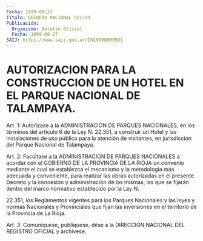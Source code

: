 ```yaml
---
Fecha: 1999-08-23
Título: DECRETO NACIONAL 921/99
Publicación:
  Organismo: Boletín Oficial
  Fecha: 1999-08-27
SAIJ: https://www.saij.gob.ar/DN19990000921
---
```

# AUTORIZACION PARA LA CONSTRUCCION DE UN HOTEL EN EL PARQUE NACIONAL DE TALAMPAYA.

<a id="1"></a>
Art. 1: Autorízase a la ADMINISTRACION DE PARQUES NACIONALES, en los términos del  artículo 6 de la Ley N. 22.351, a construir un Hotel y las instalaciones  de  uso  público  para  la  atención  de visitantes,  en  jurisdicción  del  Parque  Nacional  de  Talampaya.

<a id="2"></a>
Art.  2: Facúltase  a la ADMINISTRACION DE PARQUES NACIONALES  a acordar con el GOBIERNO  DE  LA  PROVINCIA  DE LA RIOJA un convenio mediante el cual se establezca el mecanismo y  la  metodología  más adecuada  y  conveniente, para realizar las obras autorizadas en el presente Decreto y la concesión y administración de las mismas, las que se fijarán dentro del marco normativo establecido por la Ley N.

22.351, los Reglamentos  vigentes para los Parques Nacionales y las leyes y normas Nacionales  y Provinciales que fijan las inversiones en el territorio de la Provincia de La Rioja.

<a id="3"></a>
Art. 3: Comuníquese, publíquese,  dése a la DIRECCION NACIONAL DEL REGISTRO OFICIAL y archívese.
